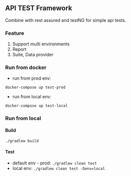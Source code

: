 ## API TEST Framework
Combine with rest assured and testNG for simple api tests.

### Feature
1. Support multi environments
2. Report
3. Suite, Data provider

### Run from docker
* run from prod env: 
```
docker-compose up test-prod
```
* run from local env: 
```
docker-compose up test-local
```
### Run from local
#### Build
```./gradlew build```

#### Test
* default env - prod: 
```./gradlew clean test```
* local env: 
```./gradlew clean test -Denv=local```
